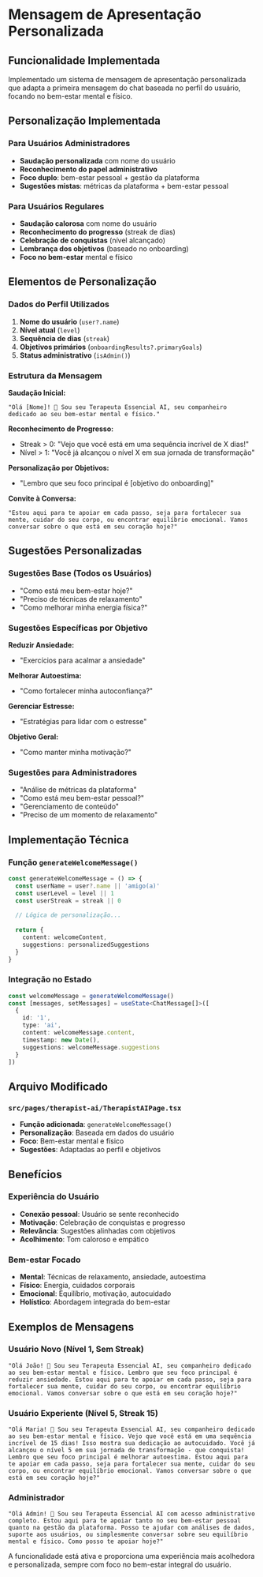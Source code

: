# Mensagem de Apresentação Personalizada

## Funcionalidade Implementada

Implementado um sistema de mensagem de apresentação personalizada que adapta a primeira mensagem do chat baseada no perfil do usuário, focando no bem-estar mental e físico.

## Personalização Implementada

### Para Usuários Administradores
- **Saudação personalizada** com nome do usuário
- **Reconhecimento do papel administrativo**
- **Foco duplo**: bem-estar pessoal + gestão da plataforma
- **Sugestões mistas**: métricas da plataforma + bem-estar pessoal

### Para Usuários Regulares
- **Saudação calorosa** com nome do usuário
- **Reconhecimento do progresso** (streak de dias)
- **Celebração de conquistas** (nível alcançado)
- **Lembrança dos objetivos** (baseado no onboarding)
- **Foco no bem-estar** mental e físico

## Elementos de Personalização

### Dados do Perfil Utilizados
1. **Nome do usuário** (`user?.name`)
2. **Nível atual** (`level`)
3. **Sequência de dias** (`streak`)
4. **Objetivos primários** (`onboardingResults?.primaryGoals`)
5. **Status administrativo** (`isAdmin()`)

### Estrutura da Mensagem

**Saudação Inicial:**
```
"Olá [Nome]! 🌟 Sou seu Terapeuta Essencial AI, seu companheiro dedicado ao seu bem-estar mental e físico."
```

**Reconhecimento de Progresso:**
- Streak > 0: "Vejo que você está em uma sequência incrível de X dias!"
- Nível > 1: "Você já alcançou o nível X em sua jornada de transformação"

**Personalização por Objetivos:**
- "Lembro que seu foco principal é [objetivo do onboarding]"

**Convite à Conversa:**
```
"Estou aqui para te apoiar em cada passo, seja para fortalecer sua mente, cuidar do seu corpo, ou encontrar equilíbrio emocional. Vamos conversar sobre o que está em seu coração hoje?"
```

## Sugestões Personalizadas

### Sugestões Base (Todos os Usuários)
- "Como está meu bem-estar hoje?"
- "Preciso de técnicas de relaxamento"
- "Como melhorar minha energia física?"

### Sugestões Específicas por Objetivo

**Reduzir Ansiedade:**
- "Exercícios para acalmar a ansiedade"

**Melhorar Autoestima:**
- "Como fortalecer minha autoconfiança?"

**Gerenciar Estresse:**
- "Estratégias para lidar com o estresse"

**Objetivo Geral:**
- "Como manter minha motivação?"

### Sugestões para Administradores
- "Análise de métricas da plataforma"
- "Como está meu bem-estar pessoal?"
- "Gerenciamento de conteúdo"
- "Preciso de um momento de relaxamento"

## Implementação Técnica

### Função `generateWelcomeMessage()`
```typescript
const generateWelcomeMessage = () => {
  const userName = user?.name || 'amigo(a)'
  const userLevel = level || 1
  const userStreak = streak || 0
  
  // Lógica de personalização...
  
  return {
    content: welcomeContent,
    suggestions: personalizedSuggestions
  }
}
```

### Integração no Estado
```typescript
const welcomeMessage = generateWelcomeMessage()
const [messages, setMessages] = useState<ChatMessage[]>([
  {
    id: '1',
    type: 'ai',
    content: welcomeMessage.content,
    timestamp: new Date(),
    suggestions: welcomeMessage.suggestions
  }
])
```

## Arquivo Modificado

### `src/pages/therapist-ai/TherapistAIPage.tsx`
- **Função adicionada**: `generateWelcomeMessage()`
- **Personalização**: Baseada em dados do usuário
- **Foco**: Bem-estar mental e físico
- **Sugestões**: Adaptadas ao perfil e objetivos

## Benefícios

### Experiência do Usuário
- **Conexão pessoal**: Usuário se sente reconhecido
- **Motivação**: Celebração de conquistas e progresso
- **Relevância**: Sugestões alinhadas com objetivos
- **Acolhimento**: Tom caloroso e empático

### Bem-estar Focado
- **Mental**: Técnicas de relaxamento, ansiedade, autoestima
- **Físico**: Energia, cuidados corporais
- **Emocional**: Equilíbrio, motivação, autocuidado
- **Holístico**: Abordagem integrada do bem-estar

## Exemplos de Mensagens

### Usuário Novo (Nível 1, Sem Streak)
```
"Olá João! 🌟 Sou seu Terapeuta Essencial AI, seu companheiro dedicado ao seu bem-estar mental e físico. Lembro que seu foco principal é reduzir ansiedade. Estou aqui para te apoiar em cada passo, seja para fortalecer sua mente, cuidar do seu corpo, ou encontrar equilíbrio emocional. Vamos conversar sobre o que está em seu coração hoje?"
```

### Usuário Experiente (Nível 5, Streak 15)
```
"Olá Maria! 🌟 Sou seu Terapeuta Essencial AI, seu companheiro dedicado ao seu bem-estar mental e físico. Vejo que você está em uma sequência incrível de 15 dias! Isso mostra sua dedicação ao autocuidado. Você já alcançou o nível 5 em sua jornada de transformação - que conquista! Lembro que seu foco principal é melhorar autoestima. Estou aqui para te apoiar em cada passo, seja para fortalecer sua mente, cuidar do seu corpo, ou encontrar equilíbrio emocional. Vamos conversar sobre o que está em seu coração hoje?"
```

### Administrador
```
"Olá Admin! 👋 Sou seu Terapeuta Essencial AI com acesso administrativo completo. Estou aqui para te apoiar tanto no seu bem-estar pessoal quanto na gestão da plataforma. Posso te ajudar com análises de dados, suporte aos usuários, ou simplesmente conversar sobre seu equilíbrio mental e físico. Como posso te apoiar hoje?"
```

A funcionalidade está ativa e proporciona uma experiência mais acolhedora e personalizada, sempre com foco no bem-estar integral do usuário.
